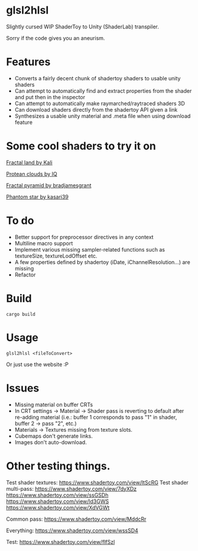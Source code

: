 # glsl2hlsl
Slightly cursed WIP ShaderToy to Unity (ShaderLab) transpiler.

Sorry if the code gives you an aneurism.

# Features
- Converts a fairly decent chunk of shadertoy shaders to usable unity shaders
- Can attempt to automatically find and extract properties from the shader and put then in the inspector
- Can attempt to automatically make raymarched/raytraced shaders 3D
- Can download shaders directly from the shadertoy API given a link
- Synthesizes a usable unity material and .meta file when using download feature

# Some cool shaders to try it on
[Fractal land by Kali](https://www.shadertoy.com/view/XsBXWt)

[Protean clouds by IQ](https://www.shadertoy.com/view/3l23Rh)

[Fractal pyramid by bradjamesgrant](https://www.shadertoy.com/view/tsXBzS)

[Phantom star by kasari39](https://www.shadertoy.com/view/ttKGDt)

# To do
- Better support for preprocessor directives in any context
- Multiline macro support
- Implement various missing sampler-related functions such as textureSize, textureLodOffset etc.
- A few properties defined by shadertoy (iDate, iChannelResolution...) are missing
- Refactor

# Build
`cargo build`

# Usage
`glsl2hlsl <fileToConvert>`

Or just use the website :P

# Issues
- Missing material on buffer CRTs
- In CRT settings -> Material -> Shader pass is reverting to default after re-adding material (i.e.: buffer 1 corresponds to pass "1" in shader, buffer 2 -> pass "2", etc.)
- Materials -> Textures missing from texture slots.
- Cubemaps don't generate links.
- Images don't auto-download.

# Other testing things.
Test shader textures: https://www.shadertoy.com/view/ltScRG
Test shader multi-pass: https://www.shadertoy.com/view/7dyXDz
https://www.shadertoy.com/view/ssGSDh
https://www.shadertoy.com/view/ld3GWS
https://www.shadertoy.com/view/XdVGWt

Common pass:
https://www.shadertoy.com/view/MddcRr

Everything: 
https://www.shadertoy.com/view/wssSD4

Test:
https://www.shadertoy.com/view/flfSzl

